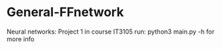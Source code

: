 # General-FFnetwork
Neural networks: Project 1 in course IT3105
run: python3 main.py -h
for more info
